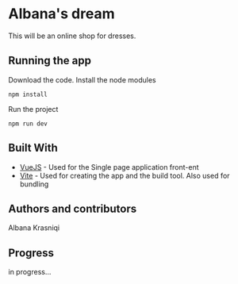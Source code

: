 # Albana's dream

This will be an online shop for dresses.


## Running the app
Download the code.
Install the node modules

    npm install

Run the project

    npm run dev

## Built With

  - [VueJS](https://vuejs.org/) - Used for the Single page application front-ent
  - [Vite](https://vitejs.dev/) - Used for creating the app and the build tool. Also used for bundling


## Authors and contributors
Albana Krasniqi

## Progress
in progress...